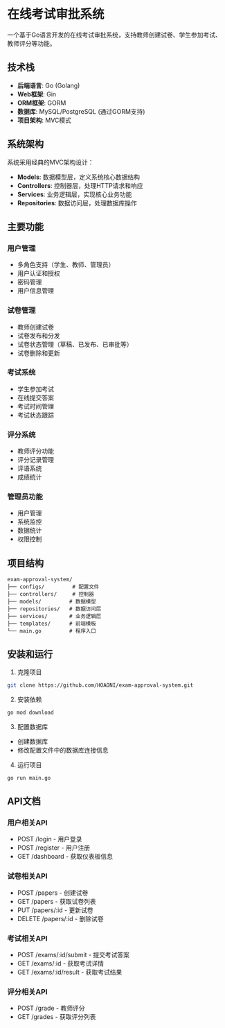 # 在线考试审批系统

一个基于Go语言开发的在线考试审批系统，支持教师创建试卷、学生参加考试、教师评分等功能。

## 技术栈

- **后端语言**: Go (Golang)
- **Web框架**: Gin
- **ORM框架**: GORM
- **数据库**: MySQL/PostgreSQL (通过GORM支持)
- **项目架构**: MVC模式

## 系统架构

系统采用经典的MVC架构设计：

- **Models**: 数据模型层，定义系统核心数据结构
- **Controllers**: 控制器层，处理HTTP请求和响应
- **Services**: 业务逻辑层，实现核心业务功能
- **Repositories**: 数据访问层，处理数据库操作

## 主要功能

### 用户管理
- 多角色支持（学生、教师、管理员）
- 用户认证和授权
- 密码管理
- 用户信息管理

### 试卷管理
- 教师创建试卷
- 试卷发布和分发
- 试卷状态管理（草稿、已发布、已审批等）
- 试卷删除和更新

### 考试系统
- 学生参加考试
- 在线提交答案
- 考试时间管理
- 考试状态跟踪

### 评分系统
- 教师评分功能
- 评分记录管理
- 评语系统
- 成绩统计

### 管理员功能
- 用户管理
- 系统监控
- 数据统计
- 权限控制

## 项目结构

```
exam-approval-system/
├── configs/         # 配置文件
├── controllers/     # 控制器
├── models/         # 数据模型
├── repositories/   # 数据访问层
├── services/       # 业务逻辑层
├── templates/      # 前端模板
└── main.go         # 程序入口
```

## 安装和运行

1. 克隆项目
```bash
git clone https://github.com/HOAONI/exam-approval-system.git
```

2. 安装依赖
```bash
go mod download
```

3. 配置数据库
- 创建数据库
- 修改配置文件中的数据库连接信息

4. 运行项目
```bash
go run main.go
```

## API文档

### 用户相关API
- POST /login - 用户登录
- POST /register - 用户注册
- GET /dashboard - 获取仪表板信息

### 试卷相关API
- POST /papers - 创建试卷
- GET /papers - 获取试卷列表
- PUT /papers/:id - 更新试卷
- DELETE /papers/:id - 删除试卷

### 考试相关API
- POST /exams/:id/submit - 提交考试答案
- GET /exams/:id - 获取考试详情
- GET /exams/:id/result - 获取考试结果

### 评分相关API
- POST /grade - 教师评分
- GET /grades - 获取评分列表
